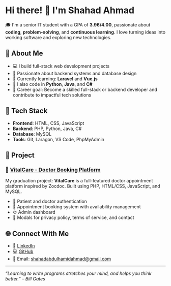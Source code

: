 # Hi there! 👋 I'm Shahad Ahmad

🎓 I'm a senior IT student with a GPA of **3.96/4.00**, passionate about **coding**, **problem-solving**, and **continuous learning**. I love turning ideas into working software and exploring new technologies.

## 🚀 About Me

- 💻 I build full-stack web development projects
- 🧠 Passionate about backend systems and database design
- 🌱 Currently learning: **Laravel** and **Vue.js**
- 🔧 I also code in **Python**, **Java**, and **C#**
- 🎯 Career goal: Become a skilled full-stack or backend developer and contribute to impactful tech solutions

## 💼 Tech Stack

- **Frontend**: HTML, CSS, JavaScript  
- **Backend**: PHP, Python, Java, C#  
- **Database**: MySQL  
- **Tools**: Git, Laragon, VS Code, PhpMyAdmin

## 📌 Project

### 🏥 [VitalCare - Doctor Booking Platform](https://github.com/shahadahmad/vitalcare)
My graduation project: **VitalCare** is a full-featured doctor appointment platform inspired by Zocdoc. Built using PHP, HTML/CSS, JavaScript, and MySQL.

- 👤 Patient and doctor authentication  
- 📅 Appointment booking system with availability management  
- ⚙️ Admin dashboard  
- 📄 Modals for privacy policy, terms of service, and contact

## 🌐 Connect With Me

- 💼 [LinkedIn](https://www.linkedin.com/in/shahad-ahmad-763617305)  
- 💻 [GitHub](https://github.com/shahadahmad)  
- 📧 Email: shahadabdulhamidahmad@gmail.com

---

_“Learning to write programs stretches your mind, and helps you think better.” – Bill Gates_
